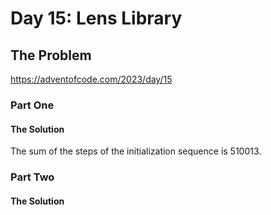 # Day 15: Lens Library

## The Problem

https://adventofcode.com/2023/day/15

### Part One

#### The Solution
The sum of the steps of the initialization sequence is 510013.

### Part Two

#### The Solution
